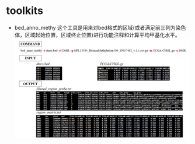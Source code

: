 # toolkits
* bed_anno_methy 这个工具是用来对bed格式的区域(或者满足前三列为染色体，区域起始位置，区域终止位置)进行功能注释和计算平均甲基化水平。
![workflow](https://github.com/methylation/toolkits/blob/master/imgs/bed_anno_methy.jpg "foo")
